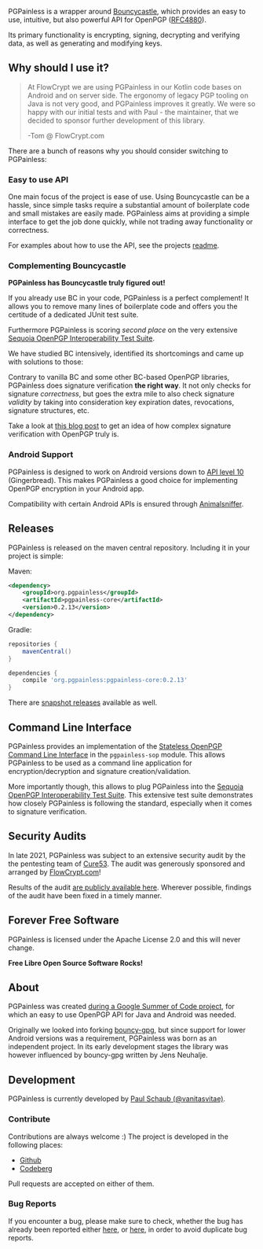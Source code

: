 PGPainless is a wrapper around [Bouncycastle](https://www.bouncycastle.org/), which provides an easy to use, intuitive,
but also powerful API for OpenPGP ([RFC4880](https://datatracker.ietf.org/doc/html/rfc4880)).

Its primary functionality is encrypting, signing, decrypting and verifying data, as well as generating and modifying keys.

## Why should I use it?

> At FlowCrypt we are using PGPainless in our Kotlin code bases on Android and on server side.
> The ergonomy of legacy PGP tooling on Java is not very good, and PGPainless improves it greatly.
> We were so happy with our initial tests and with Paul - the maintainer, that we decided to sponsor further development of this library.
>
> -Tom @ FlowCrypt.com

There are a bunch of reasons why you should consider switching to PGPainless:

### Easy to use API

One main focus of the project is ease of use.
Using Bouncycastle can be a hassle, since simple tasks require a substantial amount of boilerplate code and small
mistakes are easily made.
PGPainless aims at providing a simple interface to get the job done quickly, while not trading away functionality or
correctness.

For examples about how to use the API, see the projects 
[readme](https://github.com/pgpainless/pgpainless/blob/master/README.md).

### Complementing Bouncycastle

**PGPainless has Bouncycastle truly figured out!**

If you already use BC in your code, PGPainless is a perfect complement!
It allows you to remove many lines of boilerplate code and offers you the certitude of a dedicated JUnit test suite.

Furthermore PGPainless is scoring *second place* on the very extensive [Sequoia OpenPGP Interoperability Test Suite](https://tests.sequoia-pgp.org).

We have studied BC intensively, identified its shortcomings and came up with solutions to those:

Contrary to vanilla BC and some other BC-based OpenPGP libraries, PGPainless does signature verification **the right way**.
It not only checks for signature *correctness*, but goes the extra mile to also check signature *validity* by taking into consideration key expiration dates, revocations, signature structures, etc.

Take a look at [this blog post](https://blog.jabberhead.tk/2021/04/03/why-signature-verification-in-openpgp-is-hard/) to get an idea of how complex signature verification with OpenPGP truly is.

### Android Support
PGPainless is designed to work on Android versions down to [API level 10](https://developer.android.com/about/versions/android-2.3.3) (Gingerbread).
This makes PGPainless a good choice for implementing OpenPGP encryption in your Android app.

Compatibility with certain Android APIs is ensured through [Animalsniffer](http://www.mojohaus.org/animal-sniffer/).

## Releases
PGPainless is released on the maven central repository. Including it in your project is simple:

Maven:
```xml
<dependency>
    <groupId>org.pgpainless</groupId>
    <artifactId>pgpainless-core</artifactId>
    <version>0.2.13</version>
</dependency>
```

Gradle:
```gradle
repositories {
	mavenCentral()
}

dependencies {
	compile 'org.pgpainless:pgpainless-core:0.2.13'
}
```

There are [snapshot releases](https://oss.sonatype.org/content/repositories/snapshots/org/pgpainless/pgpainless-core/) available as well.

## Command Line Interface

PGPainless provides an implementation of the [Stateless OpenPGP Command Line Interface](https://datatracker.ietf.org/doc/html/draft-dkg-openpgp-stateless-cli-01) 
in the `pgpainless-sop` module.
This allows PGPainless to be used as a command line application for encryption/decryption and signature creation/validation.

More importantly though, this allows to plug PGPainless into the [Sequoia OpenPGP Interoperability Test Suite](https://tests.sequoia-pgp.org/).
This extensive test suite demonstrates how closely PGPainless is following the standard, especially when it comes to signature verification.

## Security Audits

In late 2021, PGPainless was subject to an extensive security audit by the the pentesting
team of [Cure53](https://cure53.de). The audit was generously sponsored and arranged by [FlowCrypt.com](https://flowcrypt.com)!

Results of the audit [are publicly available here](assets/Audit-PGPainless.pdf).
Wherever possible, findings of the audit have been fixed in a timely manner.

## Forever Free Software

PGPainless is licensed under the Apache License 2.0 and this will never change.

**Free Libre Open Source Software Rocks!**

## About
PGPainless was created [during a Google Summer of Code project](https://blog.jabberhead.tk/summer-of-code-2018/),
for which an easy to use OpenPGP API for Java and Android was needed.

Originally we looked into forking [bouncy-gpg](https://github.com/neuhalje/bouncy-gpg),
but since support for lower Android versions was a requirement, PGPainless was born as an independent project.
In its early development stages the library was however influenced by bouncy-gpg written by Jens Neuhalje.

## Development
PGPainless is currently developed by [Paul Schaub (@vanitasvitae)](https://blog.jabberhead.tk).

### Contribute
Contributions are always welcome :) The project is developed in the following places:
* [Github](https://github.com/pgpainless/pgpainless)
* [Codeberg](https://codeberg.org/pgpainless/pgpainless)

Pull requests are accepted on either of them.

### Bug Reports
If you encounter a bug, please make sure to check, whether the bug has already been reported
either [here](https://github.com/pgpainless/pgpainless/issues),
or [here](https://codeberg.org/PGPainless/pgpainless/issues), in order to avoid duplicate bug reports.
